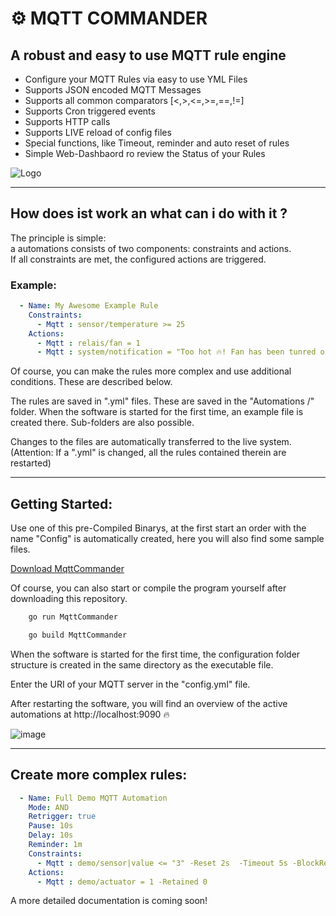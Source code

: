 # ⚙ MQTT COMMANDER
## A robust and easy to use MQTT rule engine

* Configure your MQTT Rules via easy to use YML Files
* Supports JSON encoded MQTT Messages
* Supports all common comparators [<,>,<=,>=,==,!=]
* Supports Cron triggered events
* Supports HTTP calls
* Supports LIVE reload of config files
* Special functions, like Timeout, reminder and auto reset of rules
* Simple Web-Dashbaord ro review the Status of your Rules 

![Logo](https://user-images.githubusercontent.com/26646066/138765958-a8a80327-2f55-478b-991e-bc5523d5a2f1.png)

<hr>

## How does ist work an what can i do with it ?

The principle is simple: <br>
a automations consists of two components: constraints and actions. <br>
If all constraints are met, the configured actions are triggered.

### Example:
```yml
  - Name: My Awesome Example Rule
    Constraints: 
      - Mqtt : sensor/temperature >= 25
    Actions:
      - Mqtt : relais/fan = 1
      - Mqtt : system/notification = "Too hot 🔥! Fan has been tunred on 🔌!"
```
Of course, you can make the rules more complex and use additional conditions. These are described below.

The rules are saved in ".yml" files. These are saved in the "Automations /" folder. When the software is started for the first time, an example file is created there. Sub-folders are also possible.

Changes to the files are automatically transferred to the live system. (Attention: If a ".yml" is changed, all the rules contained therein are restarted)

<hr>

## Getting Started:
Use one of this pre-Compiled Binarys, at the first start an order with the name "Config" is automatically created, here you will also find some sample files.

[Download MqttCommander](https://github.com/calkoe/MqttCommander/releases)

Of course, you can also start or compile the program yourself after downloading this repository.

```bash
    go run MqttCommander
```

```bash
    go build MqttCommander
```

When the software is started for the first time, the configuration folder structure is created in the same directory as the executable file.

Enter the URI of your MQTT server in the "config.yml" file.

After restarting the software, you will find an overview of the active automations at http://localhost:9090 🔥

![image](https://user-images.githubusercontent.com/26646066/138102977-52336cd4-cd8d-46e2-83eb-3de33186aef4.png)

<hr>

## Create more complex rules:
```yml
  - Name: Full Demo MQTT Automation
    Mode: AND
    Retrigger: true
    Pause: 10s
    Delay: 10s
    Reminder: 1m
    Constraints: 
      - Mqtt : demo/sensor|value <= "3" -Reset 2s  -Timeout 5s -BlockRetained 0
    Actions:
      - Mqtt : demo/actuator = 1 -Retained 0
```
A more detailed documentation is coming soon!
